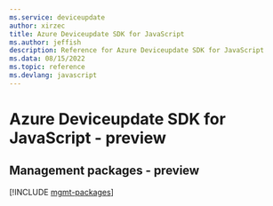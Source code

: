 ```yaml
---
ms.service: deviceupdate
author: xirzec
title: Azure Deviceupdate SDK for JavaScript
ms.author: jeffish
description: Reference for Azure Deviceupdate SDK for JavaScript
ms.data: 08/15/2022
ms.topic: reference
ms.devlang: javascript
---
```

# Azure Deviceupdate SDK for JavaScript - preview

## Management packages - preview
[!INCLUDE [mgmt-packages](deviceupdate-mgmt-index.md)]